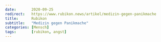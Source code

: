 ```yaml
---
date:       2020-09-25
redirect:   https://www.rubikon.news/artikel/medizin-gegen-panikmache
title:      Rubikon
subtitle:   "Medizin gegen Panikmache"
categories: [Mensch]
tags:       [rubikon, angst]
---
```

